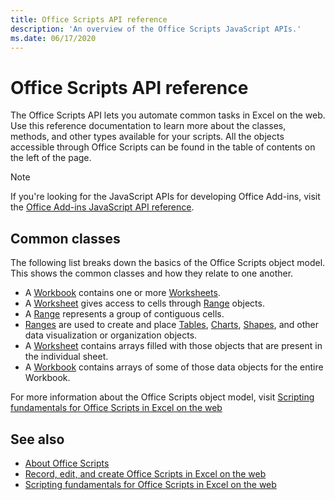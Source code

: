 ```yaml
---
title: Office Scripts API reference 
description: 'An overview of the Office Scripts JavaScript APIs.'
ms.date: 06/17/2020
---
```


# Office Scripts API reference

The Office Scripts API lets you automate common tasks in Excel on the web. Use this reference documentation to learn more about the classes, methods, and other types available for your scripts. All the objects accessible through Office Scripts can be found in the table of contents on the left of the page.

> [!NOTE]
> If you're looking for the JavaScript APIs for developing Office Add-ins, visit the [Office Add-ins JavaScript API reference](/javascript/api/overview?view=excel-js-preview).

## Common classes

The following list breaks down the basics of the Office Scripts object model. This shows the common classes and how they relate to one another.

- A [Workbook](/javascript/api/office-scripts/excel/excelscript.workbook) contains one or more [Worksheets](/javascript/api/office-scripts/excel/excelscript.worksheet).
- A [Worksheet](/javascript/api/office-scripts/excel/excelscript.worksheet) gives access to cells through [Range](/javascript/api/office-scripts/excel/excelscript.range) objects.
- A [Range](/javascript/api/office-scripts/excel/excelscript.range) represents a group of contiguous cells.
- [Ranges](/javascript/api/office-scripts/excel/excelscript.range) are used to create and place [Tables](/javascript/api/office-scripts/excel/excelscript.table), [Charts](/javascript/api/office-scripts/excel/excelscript.chart), [Shapes](/javascript/api/office-scripts/excel/excelscript.shape), and other data visualization or organization objects.
- A [Worksheet](/javascript/api/office-scripts/excel/excelscript.worksheet) contains arrays filled with those objects that are present in the individual sheet.
- A [Workbook](/javascript/api/office-scripts/excel/excelscript.workbook) contains arrays of some of those data objects for the entire Workbook.

For more information about the Office Scripts object model, visit [Scripting fundamentals for Office Scripts in Excel on the web](/office/dev/scripts/develop/scripting-fundamentals)

## See also

- [About Office Scripts](/office/dev/scripts/overview/excel)
- [Record, edit, and create Office Scripts in Excel on the web](/office/dev/scripts/tutorials/excel-tutorial)
- [Scripting fundamentals for Office Scripts in Excel on the web](/office/dev/scripts/develop/scripting-fundamentals)
